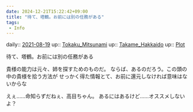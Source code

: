 ```yaml
---
date: 2024-12-21T15:22:42+09:00
title: "待て、塔鶴。お前には別の任務がある"
tags:
 - Info
---
```


daily:: [2021-08-19](Daily_Note/2021-08-19.md)
up:: [Tokaku_Mitsunami](Bar/Novel/Nacaria/Tokaku_Mitsunami.md)
up:: [Takame_Hakkaido](Bar/Novel/Nacaria/Takame_Hakkaido.md)
up:: [Plot](Bar/Novel/Chaos/Plot.md)

待て、塔鶴。お前には別の任務がある

貴様の能力は元々、姉を探すためのものだ。
ならば、あるのだろう。この頭の中の貴様を拾う方法が
せっかく得た情報とて、お前に還元しなければ意味はないからな

えぇ……命知らずだねぇ、高目ちゃん。
あるにはあるけど……オススメしないよ？


